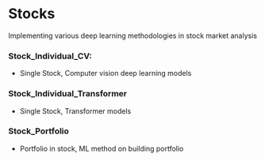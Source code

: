 # Stocks
Implementing various deep learning methodologies in stock market analysis

### Stock_Individual_CV:
- Single Stock, Computer vision deep learning models
### Stock_Individual_Transformer
- Single Stock, Transformer models
### Stock_Portfolio
- Portfolio in stock, ML method on building portfolio
